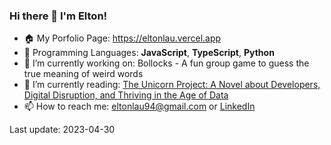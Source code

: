 ### Hi there 👋 I'm Elton!

* 🏠 My Porfolio Page: https://eltonlau.vercel.app
* 🚀 Programming Languages: **JavaScript**, **TypeScript**, **Python**
* 🔭 I’m currently working on: Bollocks - A fun group game to guess the true meaning of weird words
* 🌱 I’m currently reading: [The Unicorn Project: A Novel about Developers, Digital Disruption, and Thriving in the Age of Data](https://www.amazon.com/Unicorn-Project-Developers-Disruption-Thriving-ebook/dp/B07QT9QR41)
* 📫 How to reach me: eltonlau94@gmail.com or [LinkedIn](https://www.linkedin.com/in/elton-lau/)

Last update: 2023-04-30

<!--
**elton-lau/elton-lau** is a ✨ _special_ ✨ repository because its `README.md` (this file) appears on your GitHub profile.
-->


